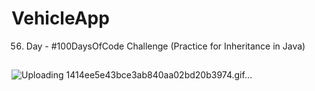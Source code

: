 # VehicleApp
56. Day - #100DaysOfCode Challenge (Practice for Inheritance in Java)

##
![Uploading 1414ee5e43bce3ab840aa02bd20b3974.gif…]()

